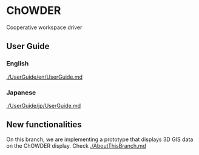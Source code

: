 # ChOWDER

Cooperative workspace driver

## User Guide
### English
[./UserGuide/en/UserGuide.md](./UserGuide/en/UserGuide.md)
### Japanese
[./UserGuide/jp/UserGuide.md](./UserGuide/jp/UserGuide.md)

## New functionalities
On this branch, we are implementing a prototype that displays 3D GIS data on the ChOWDER display. Check [./AboutThisBranch.md](./AboutThisBranch.md)

